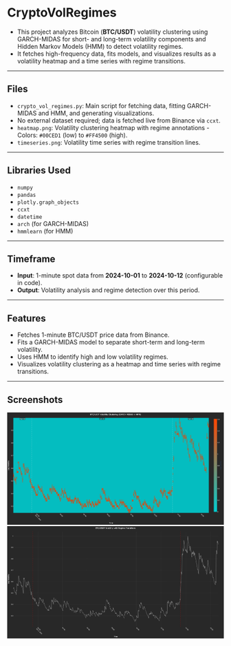 # CryptoVolRegimes

- This project analyzes Bitcoin (**BTC/USDT**) volatility clustering using GARCH-MIDAS for short- and long-term volatility components and Hidden Markov Models (HMM) to detect volatility regimes.
- It fetches high-frequency data, fits models, and visualizes results as a volatility heatmap and a time series with regime transitions.

---

## Files
- `crypto_vol_regimes.py`: Main script for fetching data, fitting GARCH-MIDAS and HMM, and generating visualizations.
- No external dataset required; data is fetched live from Binance via `ccxt`.
- `heatmap.png`: Volatility clustering heatmap with regime annotations - Colors: `#00CED1` (low) to `#FF4500` (high).
- `timeseries.png`: Volatility time series with regime transition lines.

---

## Libraries Used
- `numpy`
- `pandas`
- `plotly.graph_objects`
- `ccxt`
- `datetime`
- `arch` (for GARCH-MIDAS)
- `hmmlearn` (for HMM)

---

## Timeframe
- **Input**: 1-minute spot data from **2024-10-01** to **2024-10-12** (configurable in code).
- **Output**: Volatility analysis and regime detection over this period.

---

## Features
- Fetches 1-minute BTC/USDT price data from Binance.
- Fits a GARCH-MIDAS model to separate short-term and long-term volatility.
- Uses HMM to identify high and low volatility regimes.
- Visualizes volatility clustering as a heatmap and time series with regime transitions.

---

## Screenshots

![Volatility Clustering Heatmap](heatmap.png)
![Volatility Time Series with Regimes](timeseries.png)

